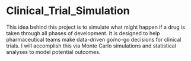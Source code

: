 # Clinical_Trial_Simulation
This idea behind this project is to simulate what might happen if a drug is taken through all phases of development. It is designed to help pharmaceutical teams make data-driven go/no-go decisions for clinical trials. I will accomplish this via Monte Carlo simulations and statistical analyses to model potential outcomes.
